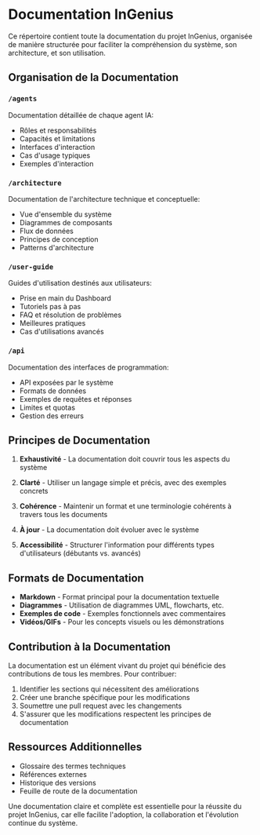 # Documentation InGenius

Ce répertoire contient toute la documentation du projet InGenius, organisée de manière structurée pour faciliter la compréhension du système, son architecture, et son utilisation.

## Organisation de la Documentation

### `/agents`
Documentation détaillée de chaque agent IA:
- Rôles et responsabilités
- Capacités et limitations
- Interfaces d'interaction
- Cas d'usage typiques
- Exemples d'interaction

### `/architecture`
Documentation de l'architecture technique et conceptuelle:
- Vue d'ensemble du système
- Diagrammes de composants
- Flux de données
- Principes de conception
- Patterns d'architecture

### `/user-guide`
Guides d'utilisation destinés aux utilisateurs:
- Prise en main du Dashboard
- Tutoriels pas à pas
- FAQ et résolution de problèmes
- Meilleures pratiques
- Cas d'utilisations avancés

### `/api`
Documentation des interfaces de programmation:
- API exposées par le système
- Formats de données
- Exemples de requêtes et réponses
- Limites et quotas
- Gestion des erreurs

## Principes de Documentation

1. **Exhaustivité** - La documentation doit couvrir tous les aspects du système

2. **Clarté** - Utiliser un langage simple et précis, avec des exemples concrets

3. **Cohérence** - Maintenir un format et une terminologie cohérents à travers tous les documents

4. **À jour** - La documentation doit évoluer avec le système

5. **Accessibilité** - Structurer l'information pour différents types d'utilisateurs (débutants vs. avancés)

## Formats de Documentation

- **Markdown** - Format principal pour la documentation textuelle
- **Diagrammes** - Utilisation de diagrammes UML, flowcharts, etc.
- **Exemples de code** - Exemples fonctionnels avec commentaires
- **Vidéos/GIFs** - Pour les concepts visuels ou les démonstrations

## Contribution à la Documentation

La documentation est un élément vivant du projet qui bénéficie des contributions de tous les membres. Pour contribuer:

1. Identifier les sections qui nécessitent des améliorations
2. Créer une branche spécifique pour les modifications
3. Soumettre une pull request avec les changements
4. S'assurer que les modifications respectent les principes de documentation

## Ressources Additionnelles

- Glossaire des termes techniques
- Références externes
- Historique des versions
- Feuille de route de la documentation

Une documentation claire et complète est essentielle pour la réussite du projet InGenius, car elle facilite l'adoption, la collaboration et l'évolution continue du système.
